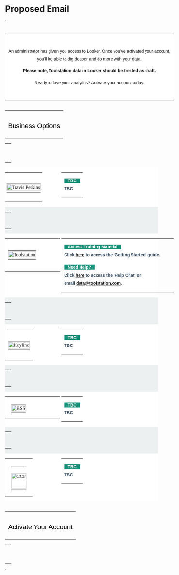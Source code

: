 # Proposed Email

`
<!-- Message -->
<div class="u-row-container" style="padding: 0px; background-color: transparent;">
<div class="u-row" style="margin: 0 auto; min-width: 320px; max-width: 556px; overflow-wrap: break-word; word-wrap: break-word; word-break: break-word; background-color: transparent;">
<div style="border-collapse: collapse; display: table; width: 100%; background-color: transparent;">
<div class="u-col u-col-100" style="max-width: 320px; min-width: 556px; display: table-cell; vertical-align: top;">
<div style="background-color: #ffffff; width: 100% !important;">
<table style="font-family: 'Playfair Display',serif;" border="0" width="100%" cellspacing="0" cellpadding="0">
<tbody>
<tr>
<td style="overflow-wrap: break-word; word-break: break-word; padding: 30px 10px; font-family: 'Playfair Display',serif;" align="left">
<div style="line-height: 180%; text-align: center; word-wrap: break-word;">
<p style="font-size: 14px; line-height: 180%; text-align: center;"><span style="font-family: arial, helvetica, sans-serif;">An administrator has given you access to Looker. Once you've activated your account, you'll be able to dig deeper and do more with your data.</span></p>
<p style="font-size: 14px; line-height: 180%; text-align: center;"><span style="font-family: arial, helvetica, sans-serif;"><strong>Please note, Toolstation data in Looker should be treated as draft.</strong></span></p>
<p style="font-size: 14px; line-height: 180%; text-align: center;"><span style="font-family: arial, helvetica, sans-serif;">Ready to love your analytics? Activate your account today.</span></p>
</div>
</td>
</tr>
</tbody>
</table>
</div>
</div>
</div>
</div>
</div>
<!-- Business Options -->
<div class="u-row-container" style="padding: 0px; background-color: transparent;">
<div class="u-row" style="margin: 0 auto; min-width: 320px; max-width: 556px; overflow-wrap: break-word; word-wrap: break-word; word-break: break-word; background-color: transparent;">
<div style="border-collapse: collapse; display: table; width: 100%; background-color: transparent;">
<div class="u-col u-col-100" style="max-width: 320px; min-width: 556px; display: table-cell; vertical-align: top;">
<div style="width: 100% !important;">
<table style="font-family: 'Playfair Display',serif;" border="0" width="100%" cellspacing="0" cellpadding="0">
<tbody>
<tr>
<td style="overflow-wrap: break-word; word-break: break-word; padding: 22px 10px 10px; font-family: 'Playfair Display',serif;" align="left">
<div style="color: #333333; line-height: 140%; text-align: left; word-wrap: break-word;">
<p style="font-size: 14px; line-height: 140%; text-align: center;"><span style="font-size: 22px; line-height: 30.8px; font-family: arial, helvetica, sans-serif; color: #000000;">Business Options</span></p>
</div>
</td>
</tr>
</tbody>
</table>
<table style="font-family: 'Playfair Display',serif;" border="0" width="100%" cellspacing="0" cellpadding="0">
<tbody>
<tr>
<td style="overflow-wrap: break-word; word-break: break-word; padding: 0px 10px 25px; font-family: 'Playfair Display',serif;" align="left">
<table style="border-collapse: collapse; table-layout: fixed; border-spacing: 0; mso-table-lspace: 0pt; mso-table-rspace: 0pt; vertical-align: top; border-top: 3px solid #01472d; -ms-text-size-adjust: 100%; -webkit-text-size-adjust: 100%;" border="0" width="10%" cellspacing="0" cellpadding="0" align="center">
<tbody>
<tr style="vertical-align: top;">
<td style="word-break: break-word; border-collapse: collapse !important; vertical-align: top; font-size: 0px; line-height: 0px; mso-line-height-rule: exactly; -ms-text-size-adjust: 100%; -webkit-text-size-adjust: 100%;">&nbsp;</td>
</tr>
</tbody>
</table>
</td>
</tr>
</tbody>
</table>
</div>
</div>
</div>
</div>
</div>
<!-- Travis Perkins -->
<div class="u-row-container" style="padding: 0px; background-color: transparent;">
<div class="u-row no-stack" style="margin: 0 auto; min-width: 320px; max-width: 556px; overflow-wrap: break-word; word-wrap: break-word; word-break: break-word; background-color: #ffffff;">
<div style="border-collapse: collapse; display: table; width: 100%; background-color: transparent;">
<div class="u-col u-col-33p33" style="max-width: 320px; min-width: 185px; display: table-cell; vertical-align: top;">
<div style="width: 100% !important;">
<table style="font-family: 'Playfair Display',serif;" border="0" width="100%" cellspacing="0" cellpadding="0">
<tbody>
<tr>
<td style="overflow-wrap: break-word; word-break: break-word; padding: 19px 5px 15px; font-family: 'Playfair Display',serif;" align="left">
<table border="0" width="100%" cellspacing="0" cellpadding="0">
<tbody>
<tr>
<td style="padding-right: 0px; padding-left: 0px;" align="center"><img style="outline: none; text-decoration: none; -ms-interpolation-mode: bicubic; clear: both; display: inline-block !important; border: none; height: auto; float: none; width: 100%; max-width: 175px;" title="Travis Perkins" src="https://www.travisperkinsplc.co.uk/sites/travis-perkins/files/infographics/travis-perkins-green-logo.jpg" alt="Travis Perkins" width="175" align="center" border="0" /></td>
</tr>
</tbody>
</table>
</td>
</tr>
</tbody>
</table>
</div>
</div>
<div class="u-col u-col-66p67" style="max-width: 320px; min-width: 371px; display: table-cell; vertical-align: top;">
<div style="width: 100% !important;">
<table style="font-family: 'Playfair Display',serif;" border="0" width="100%" cellspacing="0" cellpadding="0">
<tbody>
<tr>
<td style="overflow-wrap: break-word; word-break: break-word; padding: 0px 10px 0px; font-family: 'Playfair Display',serif;" align="left">
<div style="line-height: 190%; text-align: left; word-wrap: break-word;">
<p style="font-size: 14px; line-height: 190%;"><span style="font-family: arial, helvetica, sans-serif; font-size: 14px; line-height: 26.6px; background-color: #169179;"><strong><span style="font-size: 14px; line-height: 26.6px; color: #ffffff; background-color: #169179;">&nbsp; &nbsp;TBC&nbsp; &nbsp;</span></strong></span><br /><span style="color: #34495e; font-family: arial, helvetica, sans-serif; font-size: 14px; line-height: 26.6px;"><strong>TBC</strong></span></p>
</div>
</td>
</tr>
</tbody>
</table>
</div>
</div>
</div>
</div>
</div>
<div class="u-row-container" style="padding: 0px; background-color: transparent;">
<div class="u-row" style="margin: 0 auto; min-width: 320px; max-width: 556px; overflow-wrap: break-word; word-wrap: break-word; word-break: break-word; background-color: #ecf0f1;">
<div style="border-collapse: collapse; display: table; width: 100%; background-color: transparent;">
<div class="u-col u-col-100" style="max-width: 320px; min-width: 556px; display: table-cell; vertical-align: top;">
<div style="width: 100% !important;">
<table style="font-family: 'Playfair Display',serif;" border="0" width="100%" cellspacing="0" cellpadding="0">
<tbody>
<tr>
<td style="overflow-wrap: break-word; word-break: break-word; padding: 10px; font-family: 'Playfair Display',serif;" align="left">
<table style="border-collapse: collapse; table-layout: fixed; border-spacing: 0; mso-table-lspace: 0pt; mso-table-rspace: 0pt; vertical-align: top; border-top: 0px solid #ffffff; -ms-text-size-adjust: 100%; -webkit-text-size-adjust: 100%;" border="0" width="100%" cellspacing="0" cellpadding="0" align="center">
<tbody>
<tr style="vertical-align: top;">
<td style="word-break: break-word; border-collapse: collapse !important; vertical-align: top; font-size: 0px; line-height: 0px; mso-line-height-rule: exactly; -ms-text-size-adjust: 100%; -webkit-text-size-adjust: 100%;">&nbsp;</td>
</tr>
</tbody>
</table>
</td>
</tr>
</tbody>
</table>
</div>
</div>
</div>
</div>
</div>
<!-- Toolstation -->
<div class="u-row-container" style="padding: 0px; background-color: transparent;">
<div class="u-row no-stack" style="margin: 0 auto; min-width: 320px; max-width: 556px; overflow-wrap: break-word; word-wrap: break-word; word-break: break-word; background-color: #ffffff;">
<div style="border-collapse: collapse; display: table; width: 100%; background-color: transparent;">
<div class="u-col u-col-33p33" style="max-width: 320px; min-width: 185px; display: table-cell; vertical-align: top;">
<div style="width: 100% !important;">
<table style="font-family: 'Playfair Display', serif; height: 179px;" border="0" width="185" cellspacing="0" cellpadding="0">
<tbody>
<tr>
<td style="overflow-wrap: break-word; word-break: break-word; padding: 23px 10px; font-family: 'Playfair Display', serif; width: 160.556px;" align="left">
<table border="0" width="100%" cellspacing="0" cellpadding="0">
<tbody>
<tr>
<td style="padding-right: 0px; padding-left: 0px;" align="center"><img style="outline: none; text-decoration: none; -ms-interpolation-mode: bicubic; clear: both; display: inline-block !important; border: none; height: auto; float: none; width: 100%; max-width: 165px;" title="Toolstation" src="https://www.travisperkinsplc.co.uk/sites/travis-perkins/files/logos/ToolStation.png" alt="Toolstation" width="165" align="center" border="0" /></td>
</tr>
</tbody>
</table>
</td>
</tr>
</tbody>
</table>
</div>
</div>
<div class="u-col u-col-66p67" style="max-width: 320px; min-width: 371px; display: table-cell; vertical-align: top;">
<div style="width: 100% !important;">
<table style="font-family: 'Playfair Display',serif;" border="0" width="100%" cellspacing="0" cellpadding="0">
<tbody>
<tr>
<td style="overflow-wrap: break-word; word-break: break-word; padding: 0px 10px 0px; font-family: 'Playfair Display',serif;" align="left">
<div style="line-height: 190%; text-align: left; word-wrap: break-word;">
<p style="font-size: 14px; line-height: 190%;"><span style="font-family: arial, helvetica, sans-serif; font-size: 14px; line-height: 26.6px; background-color: #169179;"><strong><span style="font-size: 14px; line-height: 26.6px; color: #ffffff; background-color: #169179;">&nbsp; &nbsp;Access Training Material&nbsp; &nbsp;</span></strong></span><br /><span style="color: #34495e; font-family: arial, helvetica, sans-serif; font-size: 14px; line-height: 26.6px;"><strong>Click <span style="font-size: 14px; line-height: 26.6px;"><a href="https://docs.google.com/presentation/d/1Q1kRuqBOVl4lmekCnVcrZJnAsP9Jx55hji6OqLUFY4w/edit#slide=id.g10209598302_0_21" target="_blank" rel="noopener">here</a> </span></strong><strong>to access the 'Getting Started' guide.</strong></span></p>
<p style="font-size: 14px; line-height: 190%; text-align: left;"><span style="color: #34495e; font-family: arial, helvetica, sans-serif; font-size: 14px; line-height: 26.6px;"><strong><span style="font-size: 14px; line-height: 26.6px; color: #ffffff; background-color: #169179;">&nbsp; &nbsp;Need Help?&nbsp; &nbsp;</span><br />Click <a href="https://mail.google.com/chat/u/0/#chat/space/AAAAlooEmMo" target="_blank" rel="noopener">here</a> to access the 'Help Chat' or e</strong></span><span style="color: #34495e; font-family: arial, helvetica, sans-serif; font-size: 14px; line-height: 26.6px;"><strong>mail&nbsp;<a href="https://mail.google.com/mail/?view=cm&amp;fs=1&amp;to=data@toolstation.com" target="_blank" rel="noopener">data@toolstation.com</a>.</strong></span></p>
</div>
</td>
</tr>
</tbody>
</table>
</div>
</div>
</div>
</div>
</div>
<div class="u-row-container" style="padding: 0px; background-color: transparent;">
<div class="u-row" style="margin: 0 auto; min-width: 320px; max-width: 556px; overflow-wrap: break-word; word-wrap: break-word; word-break: break-word; background-color: #ecf0f1;">
<div style="border-collapse: collapse; display: table; width: 100%; background-color: transparent;">
<div class="u-col u-col-100" style="max-width: 320px; min-width: 556px; display: table-cell; vertical-align: top;">
<div style="width: 100% !important;">
<table style="font-family: 'Playfair Display',serif;" border="0" width="100%" cellspacing="0" cellpadding="0">
<tbody>
<tr>
<td style="overflow-wrap: break-word; word-break: break-word; padding: 10px; font-family: 'Playfair Display',serif;" align="left">
<table style="border-collapse: collapse; table-layout: fixed; border-spacing: 0; mso-table-lspace: 0pt; mso-table-rspace: 0pt; vertical-align: top; border-top: 0px solid #ffffff; -ms-text-size-adjust: 100%; -webkit-text-size-adjust: 100%;" border="0" width="100%" cellspacing="0" cellpadding="0" align="center">
<tbody>
<tr style="vertical-align: top;">
<td style="word-break: break-word; border-collapse: collapse !important; vertical-align: top; font-size: 0px; line-height: 0px; mso-line-height-rule: exactly; -ms-text-size-adjust: 100%; -webkit-text-size-adjust: 100%;">&nbsp;</td>
</tr>
</tbody>
</table>
</td>
</tr>
</tbody>
</table>
</div>
</div>
</div>
</div>
</div>
<!-- Keyline -->
<div class="u-row-container" style="padding: 0px; background-color: transparent;">
<div class="u-row no-stack" style="margin: 0 auto; min-width: 320px; max-width: 556px; overflow-wrap: break-word; word-wrap: break-word; word-break: break-word; background-color: #ffffff;">
<div style="border-collapse: collapse; display: table; width: 100%; background-color: transparent;">
<div class="u-col u-col-33p33" style="max-width: 320px; min-width: 185px; display: table-cell; vertical-align: top;">
<div style="width: 100% !important;">
<table style="font-family: 'Playfair Display',serif;" border="0" width="100%" cellspacing="0" cellpadding="0">
<tbody>
<tr>
<td style="overflow-wrap: break-word; word-break: break-word; padding: 22px 10px 16px; font-family: 'Playfair Display',serif;" align="left">
<table border="0" width="100%" cellspacing="0" cellpadding="0">
<tbody>
<tr>
<td style="padding-right: 0px; padding-left: 0px;" align="center"><img style="outline: none; text-decoration: none; -ms-interpolation-mode: bicubic; clear: both; display: inline-block !important; border: none; height: auto; float: none; width: 100%; max-width: 165px;" title="Keyline" src="https://www.travisperkinsplc.co.uk/sites/travis-perkins/files/logos/Keyline.png" alt="Keyline" width="165" align="center" border="0" /></td>
</tr>
</tbody>
</table>
</td>
</tr>
</tbody>
</table>
</div>
</div>
<div class="u-col u-col-66p67" style="max-width: 320px; min-width: 371px; display: table-cell; vertical-align: top;">
<div style="width: 100% !important;">
<table style="font-family: 'Playfair Display',serif;" border="0" width="100%" cellspacing="0" cellpadding="0">
<tbody>
<tr>
<td style="overflow-wrap: break-word; word-break: break-word; padding: 0px 10px 0px; font-family: 'Playfair Display',serif;" align="left">
<div style="line-height: 190%; text-align: left; word-wrap: break-word;">
<p style="font-size: 14px; line-height: 190%;"><span style="font-family: arial, helvetica, sans-serif; font-size: 14px; line-height: 26.6px; background-color: #169179;"><strong><span style="font-size: 14px; line-height: 26.6px; color: #ffffff; background-color: #169179;">&nbsp; &nbsp;TBC&nbsp; &nbsp;</span></strong></span><br /><span style="color: #34495e; font-family: arial, helvetica, sans-serif; font-size: 14px; line-height: 26.6px;"><strong>TBC</strong></span></p>
</div>
</td>
</tr>
</tbody>
</table>
</div>
</div>
</div>
</div>
</div>
<div class="u-row-container" style="padding: 0px; background-color: transparent;">
<div class="u-row" style="margin: 0 auto; min-width: 320px; max-width: 556px; overflow-wrap: break-word; word-wrap: break-word; word-break: break-word; background-color: #ecf0f1;">
<div style="border-collapse: collapse; display: table; width: 100%; background-color: transparent;">
<div class="u-col u-col-100" style="max-width: 320px; min-width: 556px; display: table-cell; vertical-align: top;">
<div style="width: 100% !important;">
<table style="font-family: 'Playfair Display',serif;" border="0" width="100%" cellspacing="0" cellpadding="0">
<tbody>
<tr>
<td style="overflow-wrap: break-word; word-break: break-word; padding: 10px; font-family: 'Playfair Display',serif;" align="left">
<table style="border-collapse: collapse; table-layout: fixed; border-spacing: 0; mso-table-lspace: 0pt; mso-table-rspace: 0pt; vertical-align: top; border-top: 0px solid #ffffff; -ms-text-size-adjust: 100%; -webkit-text-size-adjust: 100%;" border="0" width="100%" cellspacing="0" cellpadding="0" align="center">
<tbody>
<tr style="vertical-align: top;">
<td style="word-break: break-word; border-collapse: collapse !important; vertical-align: top; font-size: 0px; line-height: 0px; mso-line-height-rule: exactly; -ms-text-size-adjust: 100%; -webkit-text-size-adjust: 100%;">&nbsp;</td>
</tr>
</tbody>
</table>
</td>
</tr>
</tbody>
</table>
</div>
</div>
</div>
</div>
</div>
<!-- BSS -->
<div class="u-row-container" style="padding: 0px; background-color: transparent;">
<div class="u-row no-stack" style="margin: 0 auto; min-width: 320px; max-width: 556px; overflow-wrap: break-word; word-wrap: break-word; word-break: break-word; background-color: #ffffff;">
<div style="border-collapse: collapse; display: table; width: 100%; background-color: transparent;">
<div class="u-col u-col-33p33" style="max-width: 320px; min-width: 185px; display: table-cell; vertical-align: top;">
<div style="width: 100% !important;">
<table style="font-family: 'Playfair Display', serif; height: 84px;" border="0" width="185" cellspacing="0" cellpadding="0">
<tbody>
<tr>
<td style="overflow-wrap: break-word; word-break: break-word; padding: 8px 20px 0px; font-family: 'Playfair Display', serif; width: 140.556px;" align="left">
<table border="0" width="100%" cellspacing="0" cellpadding="0">
<tbody>
<tr>
<td style="padding-right: 0px; padding-left: 0px;" align="center"><img style="outline: none; text-decoration: none; -ms-interpolation-mode: bicubic; clear: both; display: inline-block !important; border: none; height: auto; float: none; width: 100%; max-width: 145px;" title="BSS" src="https://www.travisperkinsplc.co.uk/sites/travis-perkins/files/logos/BSS.png" alt="BSS" width="145" align="center" border="0" /></td>
</tr>
</tbody>
</table>
</td>
</tr>
</tbody>
</table>
</div>
</div>
<div class="u-col u-col-66p67" style="max-width: 320px; min-width: 371px; display: table-cell; vertical-align: top;">
<div style="width: 100% !important;">
<table style="font-family: 'Playfair Display',serif;" border="0" width="100%" cellspacing="0" cellpadding="0">
<tbody>
<tr>
<td style="overflow-wrap: break-word; word-break: break-word; padding: 0px 10px 0px; font-family: 'Playfair Display',serif;" align="left">
<div style="line-height: 190%; text-align: left; word-wrap: break-word;">
<p style="font-size: 14px; line-height: 190%;"><span style="font-family: arial, helvetica, sans-serif; font-size: 14px; line-height: 26.6px; background-color: #169179;"><strong><span style="font-size: 14px; line-height: 26.6px; color: #ffffff; background-color: #169179;">&nbsp; &nbsp;TBC&nbsp; &nbsp;</span></strong></span><br /><span style="color: #34495e; font-family: arial, helvetica, sans-serif; font-size: 14px; line-height: 26.6px;"><strong>TBC</strong></span></p>
</div>
</td>
</tr>
</tbody>
</table>
</div>
</div>
</div>
</div>
</div>
<div class="u-row-container" style="padding: 0px; background-color: transparent;">
<div class="u-row" style="margin: 0 auto; min-width: 320px; max-width: 556px; overflow-wrap: break-word; word-wrap: break-word; word-break: break-word; background-color: #ecf0f1;">
<div style="border-collapse: collapse; display: table; width: 100%; background-color: transparent;">
<div class="u-col u-col-100" style="max-width: 320px; min-width: 556px; display: table-cell; vertical-align: top;">
<div style="width: 100% !important;">
<table style="font-family: 'Playfair Display',serif;" border="0" width="100%" cellspacing="0" cellpadding="0">
<tbody>
<tr>
<td style="overflow-wrap: break-word; word-break: break-word; padding: 10px; font-family: 'Playfair Display',serif;" align="left">
<table style="border-collapse: collapse; table-layout: fixed; border-spacing: 0; mso-table-lspace: 0pt; mso-table-rspace: 0pt; vertical-align: top; border-top: 0px solid #ffffff; -ms-text-size-adjust: 100%; -webkit-text-size-adjust: 100%;" border="0" width="100%" cellspacing="0" cellpadding="0" align="center">
<tbody>
<tr style="vertical-align: top;">
<td style="word-break: break-word; border-collapse: collapse !important; vertical-align: top; font-size: 0px; line-height: 0px; mso-line-height-rule: exactly; -ms-text-size-adjust: 100%; -webkit-text-size-adjust: 100%;">&nbsp;</td>
</tr>
</tbody>
</table>
</td>
</tr>
</tbody>
</table>
</div>
</div>
</div>
</div>
</div>
<!-- CCF -->
<div class="u-row-container" style="padding: 0px; background-color: transparent;">
<div class="u-row no-stack" style="margin: 0 auto; min-width: 320px; max-width: 556px; overflow-wrap: break-word; word-wrap: break-word; word-break: break-word; background-color: #ffffff;">
<div style="border-collapse: collapse; display: table; width: 100%; background-color: transparent;">
<div class="u-col u-col-33p33" style="max-width: 320px; min-width: 185px; display: table-cell; vertical-align: top;">
<div style="width: 100% !important;">
<table style="font-family: 'Playfair Display',serif;" border="0" width="100%" cellspacing="0" cellpadding="0">
<tbody>
<tr>
<td style="overflow-wrap: break-word; word-break: break-word; padding: 11px 20px 5px; font-family: 'Playfair Display',serif;" align="left">
<table border="0" width="100%" cellspacing="0" cellpadding="0">
<tbody>
<tr>
<td style="padding-right: 0px; padding-left: 0px; padding-top: 20px;" align="center"><img style="outline: none; text-decoration: none; -ms-interpolation-mode: bicubic; clear: both; display: inline-block !important; border: none; height: 50px; float: none; width: 100%; max-width: 145px;" title="CCF" src="https://www.travisperkinsplc.co.uk/sites/travis-perkins/files/infographics/ccf-open-logo_0.png" alt="CCF" width="145" align="center" border="0" /></td>
</tr>
</tbody>
</table>
</td>
</tr>
</tbody>
</table>
</div>
</div>
<div class="u-col u-col-66p67" style="max-width: 320px; min-width: 371px; display: table-cell; vertical-align: top;">
<div style="width: 100% !important;">
<table style="font-family: 'Playfair Display',serif;" border="0" width="100%" cellspacing="0" cellpadding="0">
<tbody>
<tr>
<td style="overflow-wrap: break-word; word-break: break-word; padding: 0px 10px 0px; font-family: 'Playfair Display',serif;" align="left">
<div style="line-height: 190%; text-align: left; word-wrap: break-word;">
<p style="font-size: 14px; line-height: 190%;"><span style="font-family: arial, helvetica, sans-serif; font-size: 14px; line-height: 26.6px; background-color: #169179;"><strong><span style="font-size: 14px; line-height: 26.6px; color: #ffffff; background-color: #169179;">&nbsp; &nbsp;TBC&nbsp; &nbsp;</span></strong></span><br /><span style="color: #34495e; font-family: arial, helvetica, sans-serif; font-size: 14px; line-height: 26.6px;"><strong>TBC</strong></span></p>
</div>
</td>
</tr>
</tbody>
</table>
</div>
</div>
</div>
</div>
</div>
<div class="u-row-container" style="padding: 0px; background-color: transparent;">&nbsp;</div>
<!-- Activate Your Account -->
<div class="u-row-container" style="padding: 0px; background-color: transparent;">
<div class="u-row" style="margin: 0 auto; min-width: 320px; max-width: 556px; overflow-wrap: break-word; word-wrap: break-word; word-break: break-word; background-color: transparent;">
<div style="border-collapse: collapse; display: table; width: 100%; background-color: transparent;">
<div class="u-col u-col-100" style="max-width: 320px; min-width: 556px; display: table-cell; vertical-align: top;">
<div style="width: 100% !important;">
<table style="font-family: 'Playfair Display',serif;" border="0" width="100%" cellspacing="0" cellpadding="0">
<tbody>
<tr>
<td style="overflow-wrap: break-word; word-break: break-word; padding: 22px 10px 10px; font-family: 'Playfair Display',serif;" align="left">
<div style="color: #333333; line-height: 140%; text-align: left; word-wrap: break-word;">
<p style="font-size: 14px; line-height: 140%; text-align: center;"><span style="font-size: 22px; line-height: 30.8px; font-family: arial, helvetica, sans-serif; color: #000000;">Activate Your Account</span></p>
</div>
</td>
</tr>
</tbody>
</table>
<table style="font-family: 'Playfair Display',serif;" border="0" width="100%" cellspacing="0" cellpadding="0">
<tbody>
<tr>
<td style="overflow-wrap: break-word; word-break: break-word; padding: 0px 10px 25px; font-family: 'Playfair Display',serif;" align="left">
<table style="border-collapse: collapse; table-layout: fixed; border-spacing: 0; mso-table-lspace: 0pt; mso-table-rspace: 0pt; vertical-align: top; border-top: 3px solid #01472d; -ms-text-size-adjust: 100%; -webkit-text-size-adjust: 100%;" border="0" width="10%" cellspacing="0" cellpadding="0" align="center">
<tbody>
<tr style="vertical-align: top;">
<td style="word-break: break-word; border-collapse: collapse !important; vertical-align: top; font-size: 0px; line-height: 0px; mso-line-height-rule: exactly; -ms-text-size-adjust: 100%; -webkit-text-size-adjust: 100%;">&nbsp;</td>
</tr>
</tbody>
</table>
</td>
</tr>
</tbody>
</table>
</div>
</div>
</div>
</div>
</div>
`
